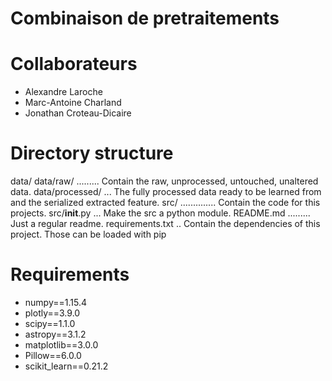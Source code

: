 # Combinaison de pretraitements

# Collaborateurs

- Alexandre Laroche
- Marc-Antoine Charland
- Jonathan Croteau-Dicaire

# Directory structure

data/
data/raw/ ......... Contain the raw, unprocessed, untouched, unaltered data.
data/processed/ ... The fully processed data ready to be learned from and the serialized extracted feature.
src/ .............. Contain the code for this projects.
src/__init__.py ... Make the src a python module.
README.md ......... Just a regular readme. 
requirements.txt .. Contain the dependencies of this project. Those can be loaded with pip

# Requirements

- numpy==1.15.4
- plotly==3.9.0
- scipy==1.1.0
- astropy==3.1.2
- matplotlib==3.0.0
- Pillow==6.0.0
- scikit_learn==0.21.2
